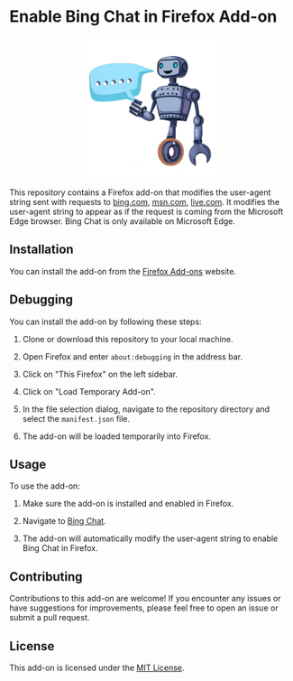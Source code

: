 # Enable Bing Chat in Firefox Add-on

<p align="center">
    <img src="./image.jpg" alt="Bing Chat in Firefox" height="250" width="250" />
</p>

This repository contains a Firefox add-on that modifies the user-agent string sent with requests to [bing.com](http://bing.com), [msn.com](http://msn.com), [live.com](http://live.com). It modifies the user-agent string to appear as if the request is coming from the Microsoft Edge browser. Bing Chat is only available on Microsoft Edge.

## Installation

You can install the add-on from the [Firefox Add-ons](https://addons.mozilla.org/en-US/firefox/addon/enable-bing-chat/) website.

## Debugging

You can install the add-on by following these steps:

1. Clone or download this repository to your local machine.

2. Open Firefox and enter `about:debugging` in the address bar.

3. Click on "This Firefox" on the left sidebar.

4. Click on "Load Temporary Add-on".

5. In the file selection dialog, navigate to the repository directory and select the `manifest.json` file.

6. The add-on will be loaded temporarily into Firefox.

## Usage

To use the add-on:

1. Make sure the add-on is installed and enabled in Firefox.

2. Navigate to [Bing Chat](https://www.bing.com/search?q=Bing+AI&showconv=1&FORM=hpcodx).

3. The add-on will automatically modify the user-agent string to enable Bing Chat in Firefox.

## Contributing

Contributions to this add-on are welcome! If you encounter any issues or have suggestions for improvements, please feel free to open an issue or submit a pull request.

## License

This add-on is licensed under the [MIT License](LICENSE).

